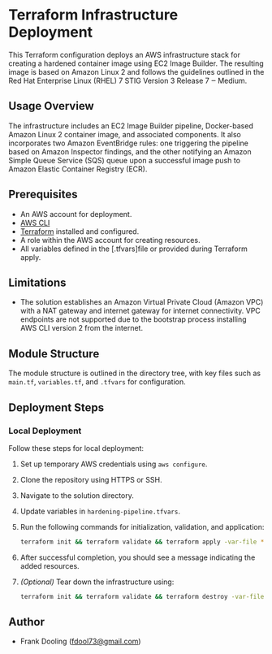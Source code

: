 # Terraform Infrastructure Deployment

This Terraform configuration deploys an AWS infrastructure stack for creating a hardened container image using EC2 Image Builder. The resulting image is based on Amazon Linux 2 and follows the guidelines outlined in the Red Hat Enterprise Linux (RHEL) 7 STIG Version 3 Release 7 ‒ Medium.

## Usage Overview

The infrastructure includes an EC2 Image Builder pipeline, Docker-based Amazon Linux 2 container image, and associated components. It also incorporates two Amazon EventBridge rules: one triggering the pipeline based on Amazon Inspector findings, and the other notifying an Amazon Simple Queue Service (SQS) queue upon a successful image push to Amazon Elastic Container Registry (ECR).

## Prerequisites

- An AWS account for deployment.
- [AWS CLI](https://docs.aws.amazon.com/cli/latest/userguide/getting-started-install.html) 
- [Terraform](https://developer.hashicorp.com/terraform/downloads) installed and configured.
- A role within the AWS account for creating resources.
- All variables defined in the [.tfvars]file or provided during Terraform apply.

## Limitations

- The solution establishes an Amazon Virtual Private Cloud (Amazon VPC) with a NAT gateway and internet gateway for internet connectivity. VPC endpoints are not supported due to the bootstrap process installing AWS CLI version 2 from the internet.

## Module Structure

The module structure is outlined in the directory tree, with key files such as `main.tf`, `variables.tf`, and `.tfvars` for configuration.

## Deployment Steps

### Local Deployment

Follow these steps for local deployment:

1. Set up temporary AWS credentials using `aws configure`.
2. Clone the repository using HTTPS or SSH.
3. Navigate to the solution directory.
4. Update variables in `hardening-pipeline.tfvars`.
5. Run the following commands for initialization, validation, and application:

   ```bash
   terraform init && terraform validate && terraform apply -var-file *.tfvars -auto-approve
   ```

6. After successful completion, you should see a message indicating the added resources.

7. *(Optional)* Tear down the infrastructure using:

   ```bash
   terraform init && terraform validate && terraform destroy -var-file *.tfvars -auto-approve
   ```

## Author

* Frank Dooling (fdool73@gmail.com)
